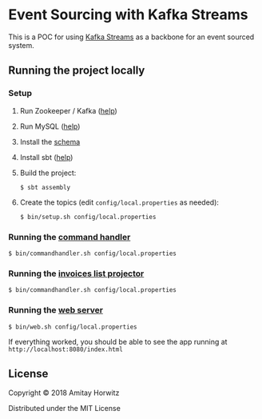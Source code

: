 # Event Sourcing with Kafka Streams

This is a POC for using [Kafka Streams](https://kafka.apache.org/documentation/streams/)
as a backbone for an event sourced system.

## Running the project locally

### Setup

1. Run Zookeeper / Kafka ([help](https://kafka.apache.org/quickstart))

2. Run MySQL ([help](https://dev.mysql.com/doc/mysql-getting-started/en/))

3. Install the [schema](listdao/src/main/resources/schema.sql)

4. Install sbt ([help](https://www.scala-sbt.org/))

5. Build the project:

   ```
   $ sbt assembly
   ```

6. Create the topics (edit `config/local.properties` as needed):

   ```
   $ bin/setup.sh config/local.properties
   ```

### Running the [command handler](commandhandler/src/main/scala/org/amitayh/invoices/commandhandler/CommandHandler.scala)

```
$ bin/commandhandler.sh config/local.properties
```

### Running the [invoices list projector](listprojector/src/main/scala/org/amitayh/invoices/projector/ListProjector.scala)

```
$ bin/commandhandler.sh config/local.properties
```

### Running the [web server](web/src/main/scala/org/amitayh/invoices/web/InvoicesServer.scala)

```
$ bin/web.sh config/local.properties
```

If everything worked, you should be able to see the app running at `http://localhost:8080/index.html`

## License

Copyright © 2018 Amitay Horwitz

Distributed under the MIT License
